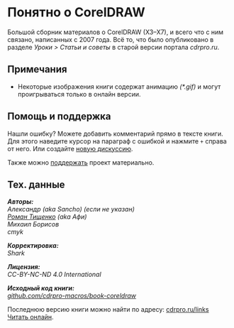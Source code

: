 Понятно о CorelDRAW
=======

Большой сборник материалов о CorelDRAW (X3–X7), и всего что с ним связано, написанных с 2007 года.
Всё то, что было опубликовано в разделе _Уроки \> Статьи и советы_ в старой версии портала _cdrpro.ru_.

## Примечания

* Некоторые изображения книги содержат анимацию _(*.gif)_ и могут проигрываться только в онлайн версии.

## Помощь и поддержка

Нашли ошибку? Можете добавить комментарий прямо в тексте книги. 
Для этого наведите курсор на параграф с ошибкой и нажмите `+` справа от него.
Или создайте [новую дискуссию](https://www.gitbook.com/book/cdrpro/coreldraw-book/discussions).

Также можно [поддержать](https://money.yandex.ru/to/410013821917728) проект материально.

## Тех. данные

_**Авторы:**   
Александр (aka Sancho) (если не указан)   
[Роман Тищенко](mailto:tisroman@gmail.com) (aka Афи)   
Михаил Борисов   
cmyk_

_**Корректировка:**   
Shark_

_**Лицензия:**   
CC-BY-NC-ND 4.0 International_

_**Исходный код книги:**   
[github.com/cdrpro-macros/book-coreldraw](https://github.com/cdrpro/book-coreldraw)_

Последнюю версию книги можно найти по адресу: [cdrpro.ru/links](http://cdrpro.ru/links/)   
[Читать онлайн](https://cdrpro.gitbooks.io/coreldraw-book/content/).
